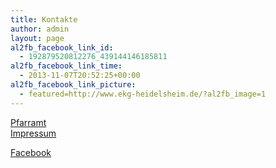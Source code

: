 ```yaml
---
title: Kontakte
author: admin
layout: page
al2fb_facebook_link_id:
  - 192879520812276_439144146185811
al2fb_facebook_link_time:
  - 2013-11-07T20:52:25+00:00
al2fb_facebook_link_picture:
  - featured=http://www.ekg-heidelsheim.de/?al2fb_image=1
---
```

[Pfarramt][1]  
[Impressum][2]

<div class="al2fb_anchor">
  <a href="http://www.facebook.com/permalink.php?story_fbid=439144146185811&id=192879520812276" target="_blank">Facebook</div></a>

 [1]: pfarramt
 [2]: impressum